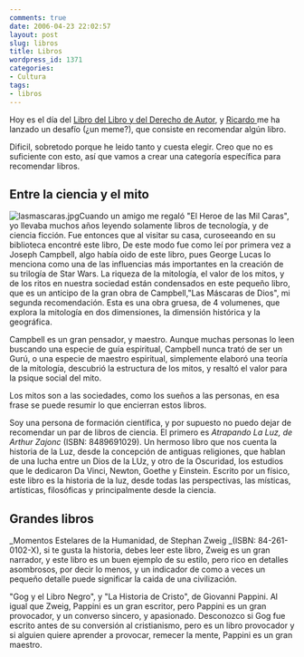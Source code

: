 ```yaml
---
comments: true
date: 2006-04-23 22:02:57
layout: post
slug: libros
title: Libros
wordpress_id: 1371
categories:
- Cultura
tags:
- libros
---
```


Hoy es el día del [Libro del Libro y del Derecho de Autor](http://replay.waybackmachine.org/20071028182259/http://portal.unesco.org/culture/es/ev.php-URL_ID=5125&URL_DO=DO_TOPIC&URL_SECTION=201.html), y [Ricardo ](http://replay.waybackmachine.org/20071028182259/http://www.ricardodiaz.org/)me ha lanzado un desafío (¿un meme?), que consiste en recomendar algún libro.

Dificil, sobretodo porque he leido tanto y cuesta elegir. Creo que no es suficiente con esto, así que vamos a crear una categoría específica para recomendar libros.


## Entre la ciencia y el mito


![lasmascaras.jpg](http://replay.waybackmachine.org/20071028182259im_/http://www.lnds.net/images/lasmascaras.jpg)Cuando un amigo me regaló "El Heroe de las Mil Caras", yo llevaba muchos años leyendo solamente libros de tecnología, y de ciencia ficción. Fue entonces que al visitar su casa, curoseeando en su biblioteca encontré este libro, De este modo fue como leí por primera vez a Joseph Campbell, algo había oido de este libro, pues George Lucas lo menciona como una de las influencias más importantes en la creación de su trilogía de Star Wars.
La riqueza de la mitología, el valor de los mitos, y de los ritos en nuestra sociedad están condensados en este pequeño libro, que es un anticipo de la gran obra de Campbell,"Las Máscaras de Dios", mi segunda recomendación. Esta es una obra gruesa, de 4 volumenes, que explora la mitología en dos dimensiones, la dimensión histórica y la geográfica.

Campbell es un gran pensador, y maestro. Aunque muchas personas lo leen buscando una especie de guía espiritual, Campbell nunca trató de ser un Gurú, o una especie de maestro espiritual, simplemente elaboró una teoría de la mitología, descubrió la estructura de los mitos, y resaltó el valor para la psique social del mito.

Los mitos son a las sociedades, como los sueños a las personas, en esa frase se puede resumir lo que encierran estos libros.

Soy una persona de formación científica, y por supuesto no puedo dejar de recomendar un par de libros de ciencia.
El primero es _Atrapando La Luz, de Arthur Zajonc_ (ISBN: 8489691029). Un hermoso libro que nos cuenta la historia de la Luz, desde la concepción de antiguas religiones, que hablan de una lucha entre un Dios de la LUz, y otro de la Oscuridad, los estudios que le dedicaron Da Vinci, Newton, Goethe y Einstein. Escrito por un físico, este libro es la historia de la luz, desde todas las perspectivas, las místicas, artísticas, filosóficas y principalmente desde la ciencia.


## Grandes libros


_Momentos Estelares de la Humanidad, de Stephan Zweig _(ISBN: 84-261-0102-X), si te gusta la historia, debes leer este libro, Zweig es un gran narrador, y este libro es un buen ejemplo de su estilo, pero rico en detalles asombrosos, por decir lo menos, y un indicador de como a veces un pequeño detalle puede significar la caida de una civilización.

"Gog y el Libro Negro", y "La Historia de Cristo", de Giovanni Pappini. Al igual que Zweig, Pappini es un gran escritor, pero Pappini es un gran provocador, y un converso sincero, y apasionado. Desconozco si Gog fue escrito antes de su conversión al cristianismo, pero es un libro provocador y si alguien quiere aprender a provocar, remecer la mente, Pappini es un gran maestro.
